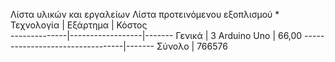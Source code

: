 Λίστα υλικών και εργαλείων
Λίστα προτεινόμενου εξοπλισμού * 
Τεχνολογία		|	Εξάρτημα		     | Κόστος     
--------------|------------------|-------
Γενικά				|  3 Arduino Uno	 |  66,00
---------------------------------|-------
Σύνολο                           | 766576
